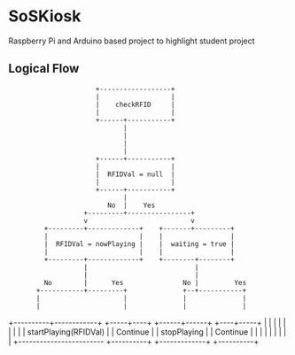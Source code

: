 # SoSKiosk
Raspberry Pi and Arduino based project to highlight student project













































## Logical Flow
                          +------------------+
                          |                  |
                          |    checkRFID     |
                          |                  |
                          +------+-----------+
                                 |
                                 |
                                 |
                                 |
                          +------+-----------+
                          |                  |
                          |  RFIDVal = null  |
                          |                  |
                          +------+-----------+
                                 |
                             No  |    Yes
                       +---------+----------------+
                       v                          v
             +---------+-------------+    +-------+---------+
             |                       |    |                 |
             |  RFIDVal = nowPlaying |    |  waiting = true |
             |                       |    |                 |
             +---------+-------------+    +--------+--------+
                       |                           |
                       |                           |
             No        |      Yes               No |         Yes
           +-----------+---------+              +--+-----------+
           |                     |              |              |
           |                     |              |              |
+----------+------------+  +-----+----+  +------+------+  +----+-----+
|                       |  |          |  |             |  |          |
| startPlaying(RFIDVal) |  | Continue |  | stopPlaying |  | Continue |
|                       |  |          |  |             |  |          |
+------------------------  +----------+  +-------------+  +----------+
